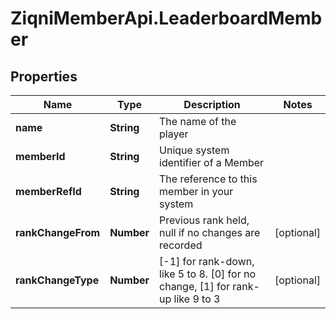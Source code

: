 # ZiqniMemberApi.LeaderboardMember

## Properties

Name | Type | Description | Notes
------------ | ------------- | ------------- | -------------
**name** | **String** | The name of the player | 
**memberId** | **String** | Unique system identifier of a Member | 
**memberRefId** | **String** | The reference to this member in your system | 
**rankChangeFrom** | **Number** | Previous rank held, null if no changes are recorded | [optional] 
**rankChangeType** | **Number** | [-1] for rank-down, like 5 to 8. [0] for no change, [1] for rank-up like 9 to 3 | [optional] 


